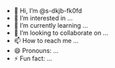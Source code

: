 - 👋 Hi, I’m @s-dkjb-fk0fd
- 👀 I’m interested in ...
- 🌱 I’m currently learning ...
- 💞️ I’m looking to collaborate on ...
- 📫 How to reach me ...
- 😄 Pronouns: ...
- ⚡ Fun fact: ...

<!---
s-dkjb-fk0fd/s-dkjb-fk0fd is a ✨ special ✨ repository because its `README.md` (this file) appears on your GitHub profile.
You can click the Preview link to take a look at your changes.
--->
